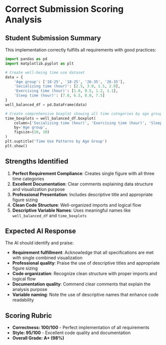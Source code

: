 # Correct Submission Scoring Analysis

## Student Submission Summary

This implementation correctly fulfills all requirements with good practices:

```python
import pandas as pd
import matplotlib.pyplot as plt

# Create well-being time use dataset
data = {
    'Age group': ['18-25', '18-25', '26-35', '26-35'],
    'Socializing time (hour)': [2.5, 3.0, 1.5, 2.0],
    'Exercising time (hour)': [1.0, 0.5, 1.2, 1.1],
    'Sleep time (hour)': [7.0, 6.5, 8.0, 7.5]
}
well_balanced_df = pd.DataFrame(data)

# Create comprehensive boxplot showing all time categories by age group
time_boxplots = well_balanced_df.boxplot(
    column=['Socializing time (hour)', 'Exercising time (hour)', 'Sleep time (hour)'],
    by='Age group',
    figsize=(10, 10)
)
plt.suptitle('Time Use Patterns by Age Group')
plt.show()
```

## Strengths Identified

1. **Perfect Requirement Compliance**: Creates single figure with all three time categories
2. **Excellent Documentation**: Clear comments explaining data structure and visualization purpose
3. **Professional Presentation**: Includes descriptive title and appropriate figure sizing
4. **Clean Code Structure**: Well-organized imports and logical flow
5. **Descriptive Variable Names**: Uses meaningful names like `well_balanced_df` and `time_boxplots`

## Expected AI Response

The AI should identify and praise:

- **Requirement fulfillment**: Acknowledge that all specifications are met with single combined visualization
- **Professional quality**: Praise the use of descriptive titles and appropriate figure sizing
- **Code organization**: Recognize clean structure with proper imports and logical flow
- **Documentation quality**: Commend clear comments that explain the analysis purpose
- **Variable naming**: Note the use of descriptive names that enhance code readability

## Scoring Rubric

- **Correctness: 100/100** - Perfect implementation of all requirements
- **Style: 95/100** - Excellent code quality and documentation
- **Overall Grade: A+ (98%)**
